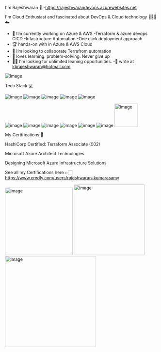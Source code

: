  I'm Rajeshwaran 👋 -https://rajeshwarandevops.azurewebsites.net
                                                      
 I'm  Cloud Enthusiast and fascinated about DevOps & Cloud technology 👨🏻‍💻 ☁️

- 🔭 I’m currently working on Azure & AWS -Terraform & azure devops CICD -Infastructure Automation  -One click deployment approach
- 🏆 hands-on with in Azure & AWS Cloud
- 👯 I’m looking to collaborate Terrafrom automation
- 💙 loves learning. problem-solving. Never give up 
- 👐🏻 I'm looking for unlimited leaning opportunities.
-📧 write at kbrajeshwaran@hotmail.com



 ![image](https://user-images.githubusercontent.com/112589969/189554207-2f325955-9793-4e21-be4a-10e34d0042ae.png)

 
 
 Tech Stack 💻
 
 ![image](https://user-images.githubusercontent.com/112589969/187800729-007bf264-48c5-471b-9d14-9de6b616c0c0.png)
 ![image](https://user-images.githubusercontent.com/112589969/187800586-d741d3f4-bcfb-4907-90df-7949fe3d102f.png)
![image](https://user-images.githubusercontent.com/112589969/187800615-c9c67017-3933-4f37-933c-e343ea8934ee.png)
![image](https://user-images.githubusercontent.com/112589969/187800635-d7b15daf-b790-4ce8-be24-375d4992d39e.png)
![image](https://user-images.githubusercontent.com/112589969/187800814-b315ce4f-cf09-471c-9370-5b49f9177a11.png)

![image](https://user-images.githubusercontent.com/112589969/187800674-305da374-c3dd-4a51-993c-3dcd7b863f23.png)
![image](https://user-images.githubusercontent.com/112589969/187800693-4b25425f-53df-4e3a-b861-2f4b99dc7e29.png)
![image](https://user-images.githubusercontent.com/112589969/187800712-d2a977d2-e28b-4fd0-9b7b-7eec1ec643b1.png)
![image](https://user-images.githubusercontent.com/112589969/187802673-f8629d42-16f1-4970-adcd-851e1ecf5048.png)
![image](https://user-images.githubusercontent.com/112589969/187800765-c35bce63-1074-481f-b7a2-87b3d47d5b72.png)
![image](https://user-images.githubusercontent.com/112589969/187800851-c4de40d3-300e-4ab6-a36e-48afa56fb224.png)
<img width="77" alt="image" src="https://user-images.githubusercontent.com/112589969/187802903-98361373-15e1-4f67-9db3-43ecb6c2b6aa.png">


My Certifications 🏅

HashiCorp Certified: Terraform Associate (002)

Microsoft Azure Architect Technologies

Designing Microsoft Azure Infrastructure Solutions

See all my Certifications here 👉🏻 https://www.credly.com/users/rajeshwaran-kumarasamy

<img width="223" alt="image" src="https://user-images.githubusercontent.com/112589969/187801023-73b85627-4c55-41a7-848f-1a0842882a83.png">
<img width="233" alt="image" src="https://user-images.githubusercontent.com/112589969/187801075-9859abe7-f5ba-4c75-8211-0796ab7468ab.png">
<img width="300" alt="image" src="https://images.credly.com/size/680x680/images/9d7dc4c0-5681-41fc-b96b-26e9157786d7/image.png">


